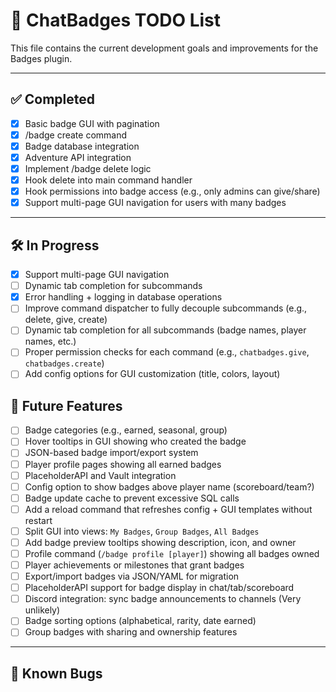 # 📝 ChatBadges TODO List

This file contains the current development goals and improvements for the Badges plugin.

---

## ✅ Completed
- [x] Basic badge GUI with pagination
- [x] /badge create command
- [x] Badge database integration
- [x] Adventure API integration
- [x] Implement /badge delete logic
- [x] Hook delete into main command handler
- [x] Hook permissions into badge access (e.g., only admins can give/share)
- [x] Support multi-page GUI navigation for users with many badges

---

## 🛠️ In Progress
- [x] Support multi-page GUI navigation
- [ ] Dynamic tab completion for subcommands
- [x] Error handling + logging in database operations
- [ ] Improve command dispatcher to fully decouple subcommands (e.g., delete, give, create)
- [ ] Dynamic tab completion for all subcommands (badge names, player names, etc.)
- [ ] Proper permission checks for each command (e.g., `chatbadges.give`, `chatbadges.create`)
- [ ] Add config options for GUI customization (title, colors, layout)

## 🧠 Future Features
- [ ] Badge categories (e.g., earned, seasonal, group)
- [ ] Hover tooltips in GUI showing who created the badge
- [ ] JSON-based badge import/export system
- [ ] Player profile pages showing all earned badges
- [ ] PlaceholderAPI and Vault integration
- [ ] Config option to show badges above player name (scoreboard/team?)
- [ ] Badge update cache to prevent excessive SQL calls
- [ ] Add a reload command that refreshes config + GUI templates without restart
- [ ] Split GUI into views: `My Badges`, `Group Badges`, `All Badges`
- [ ] Add badge preview tooltips showing description, icon, and owner
- [ ] Profile command (`/badge profile [player]`) showing all badges owned
- [ ] Player achievements or milestones that grant badges
- [ ] Export/import badges via JSON/YAML for migration
- [ ] PlaceholderAPI support for badge display in chat/tab/scoreboard
- [ ] Discord integration: sync badge announcements to channels (Very unlikely)
- [ ] Badge sorting options (alphabetical, rarity, date earned)
- [ ] Group badges with sharing and ownership features

---

## 🐞 Known Bugs
